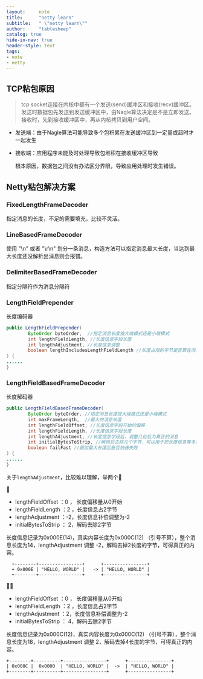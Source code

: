 ```yaml
---
layout:     note
title:      "netty learn"
subtitle:   " \"netty learn\""
author:     "tablesheep"
catalog: true
hide-in-nav: true
header-style: text
tags:
- note
- netty
---
```




## TCP粘包原因

> tcp socket连接在内核中都有一个发送(send)缓冲区和接收(recv)缓冲区。发送时数据包先发送到发送缓冲区中，由Nagle算法决定是不是立即发送。接收时，先到接收缓冲区中，再从内核拷贝到用户空间。

- 发送端：由于Nagle算法可能导致多个包积累在发送缓冲区到一定量或超时才一起发生

- 接收端：应用程序未能及时处理导致包堆积在接收缓冲区导致

  

  根本原因，数据包之间没有办法区分界限，导致应用处理时发生错误。



## Netty粘包解决方案

### FixedLengthFrameDecoder

指定消息的长度，不足的需要填充，比较不灵活。



### LineBasedFrameDecoder

使用 "\n" 或者 "\r\n" 划分一条消息，构造方法可以指定消息最大长度，当达到最大长度还没解析出消息则会报错。



### DelimiterBasedFrameDecoder

指定分隔符作为消息分隔符



### LengthFieldPrepender

长度编码器

```java
public LengthFieldPrepender(
        ByteOrder byteOrder,  //指定消息长度按大端模式还是小端模式
        int lengthFieldLength, //长度信息字段长度
        int lengthAdjustment, //长度信息调整
        boolean lengthIncludesLengthFieldLength //长度占用的字节是否算在消息长度中，true 则长度为 原始消息长度 + 长度占用的字节长度
) {
......
}
```



### LengthFieldBasedFrameDecoder

长度解码器

```java
public LengthFieldBasedFrameDecoder(
        ByteOrder byteOrder, //指定消息长度按大端模式还是小端模式
        int maxFrameLength,  //最大的消息长度
        int lengthFieldOffset, //长度信息字段开始的偏移
        int lengthFieldLength, //长度信息字段长度
        int lengthAdjustment, //长度信息字段后，调整几位后为真正的消息
        int initialBytesToStrip, //解码后去除几个字节，可以用于把长度信息等多余信息去除
        boolean failFast //超过最大长度后是否快速失败
) {
......
}
```



关于`lengthAdjustment`，比较难以理解，举两个🌰

🌰

- lengthFieldOffset ：0 ， 长度偏移量从0开始
- lengthFieldLength ：2 ，长度信息占2字节
- lengthAdjustment ：-2，长度信息补偿调整为-2
- initialBytesToStrip ： 2，解码去除2字节

长度信息记录为0x000E(14)，真实内容长度为0x000C(12) （引号不算），整个消息长度为14，lengthAdjustment 调整 -2，解码去掉2长度的字节，可得真正的内容。

```
  +--------+----------------+      +----------------+
  + 0x000E | "HELLO, WORLD" |   -> | "HELLO, WORLD" |  
  +--------+----------------+      +----------------+   
```



🌰🌰

- lengthFieldOffset ：0 ， 长度偏移量从0开始
- lengthFieldLength ：2 ，长度信息占2字节
- lengthAdjustment ：2，长度信息补偿调整为-2
- initialBytesToStrip ： 4，解码去除2字节

长度信息记录为0x000C(12)，真实内容长度为0x000C(12) （引号不算），整个消息长度为18，lengthAdjustment 调整 2，解码去掉4长度的字节，可得真正的内容。

```
+--------+----------+----------------+      +----------------+
| 0x000C |  0x0000  | "HELLO, WORLD" |  ->  | "HELLO, WORLD" |
+--------+----------+----------------+      +----------------+
```

 
